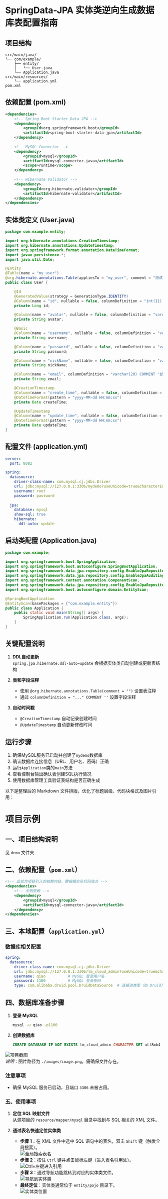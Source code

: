 # SpringData-JPA 实体类逆向生成数据库表配置指南

## 项目结构
```
src/main/java/
└── com/example/
    ├── entity/
    │   └── User.java
    └── Application.java
src/main/resources/
    └── application.yml
pom.xml
```

## 依赖配置 (pom.xml)
```xml
<dependencies>
    <!-- Spring Boot Starter Data JPA -->
    <dependency>
        <groupId>org.springframework.boot</groupId>
        <artifactId>spring-boot-starter-data-jpa</artifactId>
    </dependency>
    
    <!-- MySQL Connector -->
    <dependency>
        <groupId>mysql</groupId>
        <artifactId>mysql-connector-java</artifactId>
        <scope>runtime</scope>
    </dependency>
    
    <!-- Hibernate Validator -->
    <dependency>
        <groupId>org.hibernate.validator</groupId>
        <artifactId>hibernate-validator</artifactId>
    </dependency>
</dependencies>
```

## 实体类定义 (User.java)
```java
package com.example.entity;

import org.hibernate.annotations.CreationTimestamp;
import org.hibernate.annotations.UpdateTimestamp;
import org.springframework.format.annotation.DateTimeFormat;
import javax.persistence.*;
import java.util.Date;

@Entity
@Table(name = "my_user")
@org.hibernate.annotations.Table(appliesTo = "my_user", comment = "测试信息")
public class User {

    @Id
    @GeneratedValue(strategy = GenerationType.IDENTITY)
    @Column(name = "id", nullable = false, columnDefinition = "int(11) COMMENT '用户ID'")
    private Long id;

    @Column(name = "avatar", nullable = false, columnDefinition = "varchar(100) COMMENT '头像'")
    private String avatar;

    @Basic
    @Column(name = "username", nullable = false, columnDefinition = "varchar(50) COMMENT '用户名'")
    private String username;

    @Column(name = "password", nullable = false, columnDefinition = "varchar(50) COMMENT '密码'")
    private String password;

    @Column(name = "nickName", nullable = false, columnDefinition = "varchar(20) COMMENT '昵称'")
    private String nickName;

    @Column(name = "email", columnDefinition = "varchar(20) COMMENT '邮箱'")
    private String email;

    @CreationTimestamp
    @Column(name = "create_time", nullable = false, columnDefinition = "DATETIME COMMENT '创建时间'")
    @DateTimeFormat(pattern = "yyyy-MM-dd HH:mm:ss")
    private Date createTime;

    @UpdateTimestamp
    @Column(name = "update_time", nullable = false, columnDefinition = "DATETIME COMMENT '修改时间'")
    @DateTimeFormat(pattern = "yyyy-MM-dd HH:mm:ss")
    private Date updateTime;
}
```

## 配置文件 (application.yml)
```yaml
server:
  port: 8082

spring:
  datasource:
    driver-class-name: com.mysql.cj.jdbc.Driver
    url: jdbc:mysql://127.0.0.1:3306/mydemo?useUnicode=true&characterEncoding=UTF-8&serverTimezone=GMT%2B8&useSSL=false
    username: root
    password: password
  
  jpa:
    database: mysql
    show-sql: true
    hibernate:
      ddl-auto: update
```

## 启动类配置 (Application.java)
```java
package com.example;

import org.springframework.boot.SpringApplication;
import org.springframework.boot.autoconfigure.SpringBootApplication;
import org.springframework.data.jpa.repository.config.EnableJpaRepositories;
import org.springframework.data.jpa.repository.config.EnableJpaAuditing;
import org.springframework.context.annotation.ComponentScan;
import org.springframework.data.jpa.repository.config.EnableJpaRepositories;
import org.springframework.boot.autoconfigure.domain.EntityScan;

@SpringBootApplication
@EntityScan(basePackages = {"com.example.entity"})
public class Application {
    public static void main(String[] args) {
        SpringApplication.run(Application.class, args);
    }
}
```

## 关键配置说明
1. **DDL自动更新**  
   `spring.jpa.hibernate.ddl-auto=update` 会根据实体类自动创建或更新表结构

2. **表和字段注释**  
   - 使用 `@org.hibernate.annotations.Table(comment = "")` 设置表注释
   - 通过 `columnDefinition = "..." COMMENT ''` 设置字段注释

3. **自动时间戳**  
   - `@CreationTimestamp` 自动记录创建时间
   - `@UpdateTimestamp` 自动更新修改时间

## 运行步骤
1. 确保MySQL服务已启动并创建了`mydemo`数据库
2. 确认数据库连接信息（URL、用户名、密码）正确
3. 运行`Application`类的`main`方法
4. 查看控制台输出确认表创建SQL执行情况
5. 使用数据库管理工具验证表结构是否正确生成



以下是整理后的 Markdown 文件排版，优化了标题层级、代码块格式及图片引用：


# 项目示例
## 一、项目结构说明
见 `demo` 文件夹  


## 二、依赖配置（`pom.xml`）
```xml
<!-- 此处为项目引入的依赖内容，需根据实际代码填充 -->
<dependencies>
    <!-- 示例依赖 -->
    <dependency>
        <groupId>mysql</groupId>
        <artifactId>mysql-connector-java</artifactId>
    </dependency>
</dependencies>
```


## 三、本地配置（`application.yml`）
### 数据库相关配置
```yaml
spring:
  datasource:
    driver-class-name: com.mysql.cj.jdbc.Driver
    url: jdbc:mysql://127.0.0.1:3306/lm_cloud_admin?useUnicode=true&characterEncoding=utf8mb4&serverTimezone=Asia/Shanghai
    username: qiao          # MySQL 登录用户名
    password: 1100          # MySQL 登录密码
    type: com.alibaba.druid.pool.DruidDataSource  # 连接池类型（如 Druid）
```


## 四、数据库准备步骤
1. **登录 MySQL**  
   ```bash
   mysql -u qiao -p1100
   ```

2. **创建数据库**  
   ```sql
   CREATE DATABASE IF NOT EXISTS lm_cloud_admin CHARACTER SET utf8mb4 COLLATE utf8mb4_general_ci;
   ```

![项目截图](/images/4.1.png)  
*说明*：图片路径为 `./images/image.png`，需确保文件存在。


### 注意事项
- 确保 MySQL 服务已启动，且端口 `3306` 未被占用。  




### 五、使用事项  
1. **定位 SQL 映射文件**  
   从源项目的 `resource/mapper/mysql` 目录中找到与 SQL 相关的 XML 文件。  

2. **通过表名快速定位实体类**  
   - **步骤 1**：在 XML 文件中选中 SQL 语句中的表名，双击 `Shift` 键（触发全局搜索）。  
     ![全局搜索表名](/images/5.1.png)  
   - **步骤 2**：按住 `Ctrl` 键并点击鼠标左键（进入表名引用处）。  
     ![Ctrl+左键进入引用](/images/5.2.png)  
   - **步骤 3**：通过导航功能跳转到对应的实体类文件。  
     ![导航到实体类](/images/5.3.png)  
   - **最终定位**：实体类通常位于 `entity/pojo` 目录下。  
     ![实体类位置](/images/5.4.png)